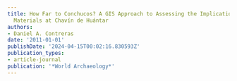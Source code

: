 ```yaml
---
title: How Far to Conchucos? A GIS Approach to Assessing the Implications of Exotic
  Materials at Chavín de Huántar
authors:
- Daniel A. Contreras
date: '2011-01-01'
publishDate: '2024-04-15T00:02:16.830593Z'
publication_types:
- article-journal
publication: '*World Archaeology*'
---
```

